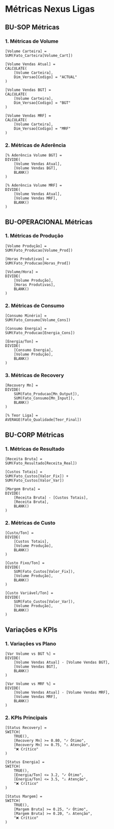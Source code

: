# Métricas Nexus Ligas

## BU-SOP Métricas

### 1. Métricas de Volume
```dax
[Volume Carteira] = 
SUM(Fato_Carteira[Volume_Cart])

[Volume Vendas Atual] = 
CALCULATE(
    [Volume Carteira],
    Dim_Versao[Codigo] = "ACTUAL"
)

[Volume Vendas BGT] = 
CALCULATE(
    [Volume Carteira],
    Dim_Versao[Codigo] = "BGT"
)

[Volume Vendas MRF] = 
CALCULATE(
    [Volume Carteira],
    Dim_Versao[Codigo] = "MRF"
)
```

### 2. Métricas de Aderência
```dax
[% Aderência Volume BGT] = 
DIVIDE(
    [Volume Vendas Atual],
    [Volume Vendas BGT],
    BLANK()
)

[% Aderência Volume MRF] = 
DIVIDE(
    [Volume Vendas Atual],
    [Volume Vendas MRF],
    BLANK()
)
```

## BU-OPERACIONAL Métricas

### 1. Métricas de Produção
```dax
[Volume Produção] = 
SUM(Fato_Producao[Volume_Prod])

[Horas Produtivas] = 
SUM(Fato_Producao[Horas_Prod])

[Volume/Hora] = 
DIVIDE(
    [Volume Produção],
    [Horas Produtivas],
    BLANK()
)
```

### 2. Métricas de Consumo
```dax
[Consumo Minério] = 
SUM(Fato_Consumo[Volume_Cons])

[Consumo Energia] = 
SUM(Fato_Producao[Energia_Cons])

[Energia/Ton] = 
DIVIDE(
    [Consumo Energia],
    [Volume Produção],
    BLANK()
)
```

### 3. Métricas de Recovery
```dax
[Recovery Mn] = 
DIVIDE(
    SUM(Fato_Producao[Mn_Output]),
    SUM(Fato_Consumo[Mn_Input]),
    BLANK()
)

[% Teor Liga] = 
AVERAGE(Fato_Qualidade[Teor_Final])
```

## BU-CORP Métricas

### 1. Métricas de Resultado
```dax
[Receita Bruta] = 
SUM(Fato_Resultado[Receita_Real])

[Custos Totais] = 
SUM(Fato_Custos[Valor_Fix]) + 
SUM(Fato_Custos[Valor_Var])

[Margem Bruta] = 
DIVIDE(
    [Receita Bruta] - [Custos Totais],
    [Receita Bruta],
    BLANK()
)
```

### 2. Métricas de Custo
```dax
[Custo/Ton] = 
DIVIDE(
    [Custos Totais],
    [Volume Produção],
    BLANK()
)

[Custo Fixo/Ton] = 
DIVIDE(
    SUM(Fato_Custos[Valor_Fix]),
    [Volume Produção],
    BLANK()
)

[Custo Variável/Ton] = 
DIVIDE(
    SUM(Fato_Custos[Valor_Var]),
    [Volume Produção],
    BLANK()
)
```

## Variações e KPIs

### 1. Variações vs Plano
```dax
[Var Volume vs BGT %] = 
DIVIDE(
    [Volume Vendas Atual] - [Volume Vendas BGT],
    [Volume Vendas BGT],
    BLANK()
)

[Var Volume vs MRF %] = 
DIVIDE(
    [Volume Vendas Atual] - [Volume Vendas MRF],
    [Volume Vendas MRF],
    BLANK()
)
```

### 2. KPIs Principais
```dax
[Status Recovery] = 
SWITCH(
    TRUE(),
    [Recovery Mn] >= 0.80, "✓ Ótimo",
    [Recovery Mn] >= 0.75, "⚠️ Atenção",
    "❌ Crítico"
)

[Status Energia] = 
SWITCH(
    TRUE(),
    [Energia/Ton] <= 3.2, "✓ Ótimo",
    [Energia/Ton] <= 3.5, "⚠️ Atenção",
    "❌ Crítico"
)

[Status Margem] = 
SWITCH(
    TRUE(),
    [Margem Bruta] >= 0.25, "✓ Ótimo",
    [Margem Bruta] >= 0.20, "⚠️ Atenção",
    "❌ Crítico"
)
```
